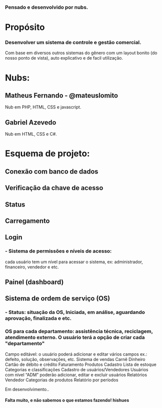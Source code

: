 ### Pensado e desenvolvido por nubs.
# Propósito 
### Desenvolver um sistema de controle e gestão comercial.
Com base em diversos outros sistemas do gênero com um layout bonito (do nosso ponto de vista), auto explicativo e de facil utilização.

# Nubs:
## Matheus Fernando - @mateuslomito
Nub em PHP, HTML, CSS e javascript.

## Gabriel Azevedo 
Nub em HTML, CSS e C#.


# Esquema de projeto:

## Conexão com banco de dados
## Verificação da chave de acesso
## Status
## Carregamento
## Login
### - Sistema de permissões e níveis de acesso: 
cada usuário tem um nível para acessar o sistema, ex: administrador, financeiro, vendedor e etc.
## Painel (dashboard)
## Sistema de ordem de serviço (OS)
### - Status: situação da OS, Iniciada, em análise, aguardando aprovação, finalizada e etc.

### OS para cada departamento: assistência técnica, reciclagem, atendimento externo. O usuário terá a opção de criar cada "departamento"

Campo editável: o usuário poderá adicionar e editar vários campos ex.: defeito, solução, observações, etc.
Sistema de vendas
Carnê
Dinheiro
Cartão de débito e crédito 
Faturamento
Produtos
Cadastro
Lista de estoque
Categorias e classificações
Cadastro de usuários/Vendedores
Usuários com nível “ADM” poderão adicionar, editar e excluir usuários
Relatórios
Vendedor
Categorias de produtos
Relatório por períodos

Em desenvolvimento..


#### Falta muito, e não sabemos o que estamos fazendo! hishues